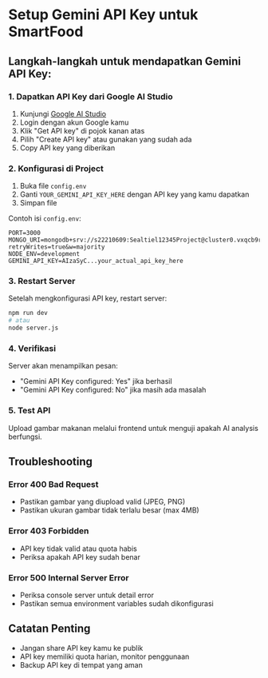 # Setup Gemini API Key untuk SmartFood

## Langkah-langkah untuk mendapatkan Gemini API Key:

### 1. Dapatkan API Key dari Google AI Studio
1. Kunjungi [Google AI Studio](https://aistudio.google.com/)
2. Login dengan akun Google kamu
3. Klik "Get API key" di pojok kanan atas
4. Pilih "Create API key" atau gunakan yang sudah ada
5. Copy API key yang diberikan

### 2. Konfigurasi di Project
1. Buka file `config.env`
2. Ganti `YOUR_GEMINI_API_KEY_HERE` dengan API key yang kamu dapatkan
3. Simpan file

Contoh isi `config.env`:
```
PORT=3000
MONGO_URI=mongodb+srv://s22210609:Sealtiel12345Project@cluster0.vxqcb9r.mongodb.net/smartfood?retryWrites=true&w=majority
NODE_ENV=development
GEMINI_API_KEY=AIzaSyC...your_actual_api_key_here
```

### 3. Restart Server
Setelah mengkonfigurasi API key, restart server:
```bash
npm run dev
# atau
node server.js
```

### 4. Verifikasi
Server akan menampilkan pesan:
- "Gemini API Key configured: Yes" jika berhasil
- "Gemini API Key configured: No" jika masih ada masalah

### 5. Test API
Upload gambar makanan melalui frontend untuk menguji apakah AI analysis berfungsi.

## Troubleshooting

### Error 400 Bad Request
- Pastikan gambar yang diupload valid (JPEG, PNG)
- Pastikan ukuran gambar tidak terlalu besar (max 4MB)

### Error 403 Forbidden
- API key tidak valid atau quota habis
- Periksa apakah API key sudah benar

### Error 500 Internal Server Error
- Periksa console server untuk detail error
- Pastikan semua environment variables sudah dikonfigurasi

## Catatan Penting
- Jangan share API key kamu ke publik
- API key memiliki quota harian, monitor penggunaan
- Backup API key di tempat yang aman 